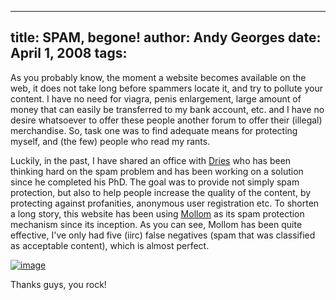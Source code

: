 -----
title:  SPAM, begone!
author: Andy Georges
date: April 1, 2008
tags: 
-----







As you probably know, the moment a website becomes available on the web,
it does not take long before spammers locate it, and try to pollute your
content. I have no need for viagra, penis enlargement, large amount of
money that can easily be transferred to my bank account, etc. and I have
no desire whatsoever to offer these people another forum to offer their
(illegal) merchandise. So, task one was to find adequate means for
protecting myself, and (the few) people who read my rants.


Luckily, in the past, I have shared an office with
[Dries](http://buytaert.net/) who has been thinking hard on the spam
problem and has been working on a solution since he completed his PhD.
The goal was to provide not simply spam protection, but also to help
people increase the quality of the content, by protecting against
profanities, anonymous user registration etc. To shorten a long story,
this website has been using [Mollom](http://mollom.com/) as its spam
protection mechanism since its inception. As you can see, Mollom has
been quite effective, I've only had five (iirc) false negatives (spam
that was classified as acceptable content), which is almost perfect.


[![image](EAC8610F-2265-4AE0-B83E-61440291E94E-1.jpg)](http://www.flickr.com/photos/itkovian/2379083847/)


Thanks guys, you rock!




